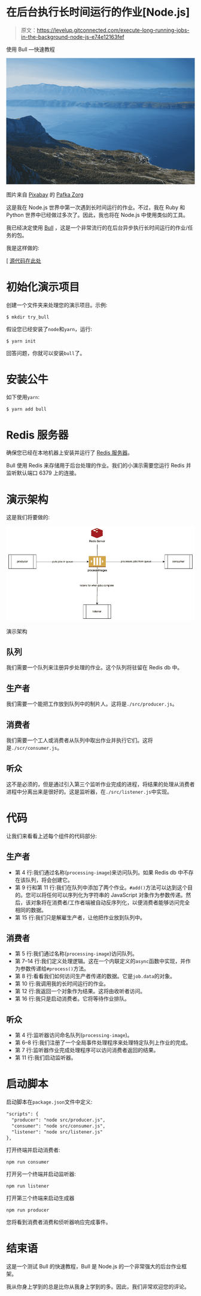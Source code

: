 # 在后台执行长时间运行的作业[Node.js]

> 原文：<https://levelup.gitconnected.com/execute-long-running-jobs-in-the-background-node-js-e74e12163fef>

使用 Bull —快速教程

![](img/cf11e3590ffdcec5474b10d308531504.png)

图片来自 [Pixabay](https://pixabay.com/?utm_source=link-attribution&amp;utm_medium=referral&amp;utm_campaign=image&amp;utm_content=6948569) 的 [Pafka Zorg](https://pixabay.com/users/pafka_zorg-14533931/?utm_source=link-attribution&amp;utm_medium=referral&amp;utm_campaign=image&amp;utm_content=6948569)

这是我在 Node.js 世界中第一次遇到长时间运行的作业。不过，我在 Ruby 和 Python 世界中已经做过多次了。因此，我也将在 Node.js 中使用类似的工具。

我已经决定使用 [Bull](https://github.com/OptimalBits/bull) ，这是一个非常流行的在后台异步执行长时间运行的作业/任务的包。

我是这样做的:

[ [源代码在此处](https://github.com/pmatsinopoulos/try_bull)

# 初始化演示项目

创建一个文件夹来处理您的演示项目。示例:

```
$ mkdir try_bull
```

假设您已经安装了`node`和`yarn`，运行:

```
$ yarn init
```

回答问题，你就可以安装`bull`了。

# 安装公牛

如下使用`yarn`:

```
$ yarn add bull
```

# Redis 服务器

确保您已经在本地机器上安装并运行了 [Redis 服务器](https://redis.io/)。

Bull 使用 Redis 来存储用于后台处理的作业。我们的小演示需要您运行 Redis 并监听默认端口 6379 上的连接。

# 演示架构

这是我们将要做的:

![](img/39ad5a9bd8dff0f921b9060b770e2fff.png)

演示架构

## 队列

我们需要一个队列来注册异步处理的作业。这个队列将驻留在 Redis db 中。

## 生产者

我们需要一个能把工作放到队列中的制片人。这将是`./src/producer.js`。

## 消费者

我们需要一个工人或消费者从队列中取出作业并执行它们。这将是`./scr/consumer.js`。

## 听众

这不是必须的，但是通过引入第三个监听作业完成的进程，将结果的处理从消费者进程中分离出来是很好的。这是监听器，在`./src/listener.js`中实现。

# 代码

让我们来看看上述每个组件的代码部分:

## 生产者

*   第 4 行:我们通过名称(`processing-image`)来访问队列。如果 Redis db 中不存在该队列，将会创建它。
*   第 9 行和第 11 行:我们在队列中添加了两个作业。`#add()`方法可以达到这个目的。您可以将任何可以序列化为字符串的 JavaScript 对象作为参数传递。然后，该对象将在消费者/工作者端被自动反序列化，以便消费者能够访问完全相同的数据。
*   第 15 行:我们只是解雇生产者，让他把作业放到队列中。

## 消费者

*   第 5 行:我们通过名称(`processing-image`)访问队列。
*   第 7–14 行:我们定义处理逻辑。这在一个内联定义的`async`函数中实现，并作为参数传递给`#process()`方法。
*   第 8 行:看看我们如何访问生产者传递的数据。它是`job.data`的对象。
*   第 10 行:我调用我的长时间运行的作业。
*   第 12 行:我返回一个对象作为结果。这将由收听者访问。
*   第 16 行:我只是启动消费者。它将等待作业排队。

## 听众

*   第 4 行:监听器访问命名队列(`processing-image`)。
*   第 6–8 行:我们注册了一个全局事件处理程序来处理特定队列上作业的完成。
*   第 7 行:监听器作业完成处理程序可以访问消费者返回的结果。
*   第 11 行:我们启动监听器。

# 启动脚本

启动脚本在`package.json`文件中定义:

```
"scripts": {
  "producer": "node src/producer.js",
  "consumer": "node src/consumer.js",
  "listener": "node src/listener.js"
},
```

打开终端并启动消费者:

```
npm run consumer
```

打开另一个终端并启动监听器:

```
npm run listener
```

打开第三个终端来启动生成器

```
npm run producer
```

您将看到消费者消费和侦听器响应完成事件。

# 结束语

这是一个测试 Bull 的快速教程，Bull 是 Node.js 的一个非常强大的后台作业框架。

我从你身上学到的总是比你从我身上学到的多。因此，我们非常欢迎您的评论。